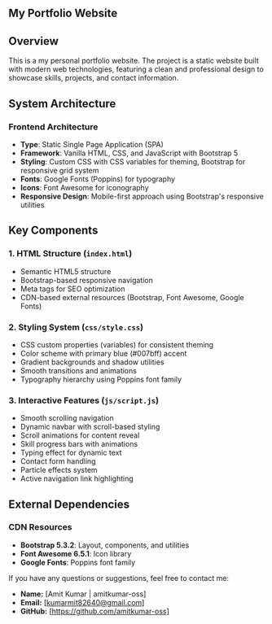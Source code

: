 ## My Portfolio Website

## Overview

This is a my personal portfolio website. The project is a static website built with modern web technologies, featuring a clean and professional design to showcase skills, projects, and contact information.

## System Architecture

### Frontend Architecture
- **Type**: Static Single Page Application (SPA)
- **Framework**: Vanilla HTML, CSS, and JavaScript with Bootstrap 5
- **Styling**: Custom CSS with CSS variables for theming, Bootstrap for responsive grid system
- **Fonts**: Google Fonts (Poppins) for typography
- **Icons**: Font Awesome for iconography
- **Responsive Design**: Mobile-first approach using Bootstrap's responsive utilities


## Key Components

### 1. HTML Structure (`index.html`)
- Semantic HTML5 structure
- Bootstrap-based responsive navigation
- Meta tags for SEO optimization
- CDN-based external resources (Bootstrap, Font Awesome, Google Fonts)

### 2. Styling System (`css/style.css`)
- CSS custom properties (variables) for consistent theming
- Color scheme with primary blue (#007bff) accent
- Gradient backgrounds and shadow utilities
- Smooth transitions and animations
- Typography hierarchy using Poppins font family

### 3. Interactive Features (`js/script.js`)
- Smooth scrolling navigation
- Dynamic navbar with scroll-based styling
- Scroll animations for content reveal
- Skill progress bars with animations
- Typing effect for dynamic text
- Contact form handling
- Particle effects system
- Active navigation link highlighting



## External Dependencies

### CDN Resources
- **Bootstrap 5.3.2**: Layout, components, and utilities
- **Font Awesome 6.5.1**: Icon library
- **Google Fonts**: Poppins font family

If you have any questions or suggestions, feel free to contact me:

*   **Name:** [Amit Kumar | amitkumar-oss]
*   **Email:** [kumarmit82640@gmail.com]
*   **GitHub:** [https://github.com/amitkumar-oss]
